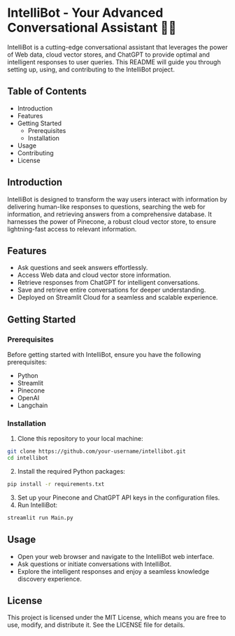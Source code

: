 # IntelliBot - Your Advanced Conversational Assistant 🤖💬

IntelliBot is a cutting-edge conversational assistant that leverages the power of Web data, cloud vector stores, and ChatGPT to provide optimal and intelligent responses to user queries. This README will guide you through setting up, using, and contributing to the IntelliBot project.

## Table of Contents
- Introduction
- Features
- Getting Started
  - Prerequisites
  - Installation
- Usage
- Contributing
- License

## Introduction
IntelliBot is designed to transform the way users interact with information by delivering human-like responses to questions, searching the web for information, and retrieving answers from a comprehensive database. It harnesses the power of Pinecone, a robust cloud vector store, to ensure lightning-fast access to relevant information.

## Features
- Ask questions and seek answers effortlessly.
- Access Web data and cloud vector store information.
- Retrieve responses from ChatGPT for intelligent conversations.
- Save and retrieve entire conversations for deeper understanding.
- Deployed on Streamlit Cloud for a seamless and scalable experience.

## Getting Started
### Prerequisites
Before getting started with IntelliBot, ensure you have the following prerequisites:

- Python 
- Streamlit 
- Pinecone 
- OpenAI
- Langchain
  
### Installation
1. Clone this repository to your local machine:
```bash
git clone https://github.com/your-username/intellibot.git
cd intellibot
```
2. Install the required Python packages:
```bash 
pip install -r requirements.txt
```
3. Set up your Pinecone and ChatGPT API keys in the configuration files.
4. Run IntelliBot:
```bash 
streamlit run Main.py
```

## Usage
- Open your web browser and navigate to the IntelliBot web interface.
- Ask questions or initiate conversations with IntelliBot.
- Explore the intelligent responses and enjoy a seamless knowledge discovery experience.

## License
This project is licensed under the MIT License, which means you are free to use, modify, and distribute it. See the LICENSE file for details.






